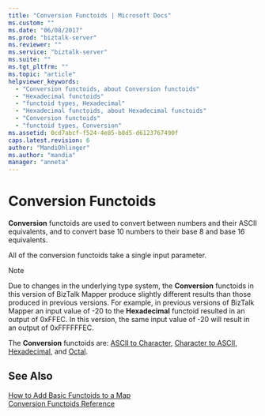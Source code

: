 ```yaml
---
title: "Conversion Functoids | Microsoft Docs"
ms.custom: ""
ms.date: "06/08/2017"
ms.prod: "biztalk-server"
ms.reviewer: ""
ms.service: "biztalk-server"
ms.suite: ""
ms.tgt_pltfrm: ""
ms.topic: "article"
helpviewer_keywords: 
  - "Conversion functoids, about Conversion functoids"
  - "Hexadecimal functoids"
  - "functoid types, Hexadecimal"
  - "Hexadecimal functoids, about Hexadecimal functoids"
  - "Conversion functoids"
  - "functoid types, Conversion"
ms.assetid: 0cd7abcf-f524-4e85-b8d5-d6123767490f
caps.latest.revision: 6
author: "MandiOhlinger"
ms.author: "mandia"
manager: "anneta"
---
```

# Conversion Functoids
**Conversion** functoids are used to convert between numbers and their ASCII equivalents, and to convert base 10 numbers to their base 8 and base 16 equivalents.  
  
 All of the conversion functoids take a single input parameter.  
  
> [!NOTE]
>  Due to changes in the underlying type system, the **Conversion** functoids in this version of BizTalk Mapper produce slightly different results than those produced in previous versions. For example, in previous versions of BizTalk Mapper an input value of -20 to the **Hexadecimal** functoid resulted in an output of 0xFFEC. In this version, the same input value of -20 will result in an output of 0xFFFFFFEC.  
  
 The **Conversion** functoids are: [ASCII to Character](../core/ascii-to-character-functoid.md), [Character to ASCII](../core/character-to-ascii-functoid.md), [Hexadecimal](../core/hexadecimal-functoid.md), and [Octal](../core/octal-functoid.md).  
  
## See Also  
 [How to Add Basic Functoids to a Map](../core/how-to-add-basic-functoids-to-a-map.md)   
 [Conversion Functoids Reference](../core/conversion-functoids-reference.md)
